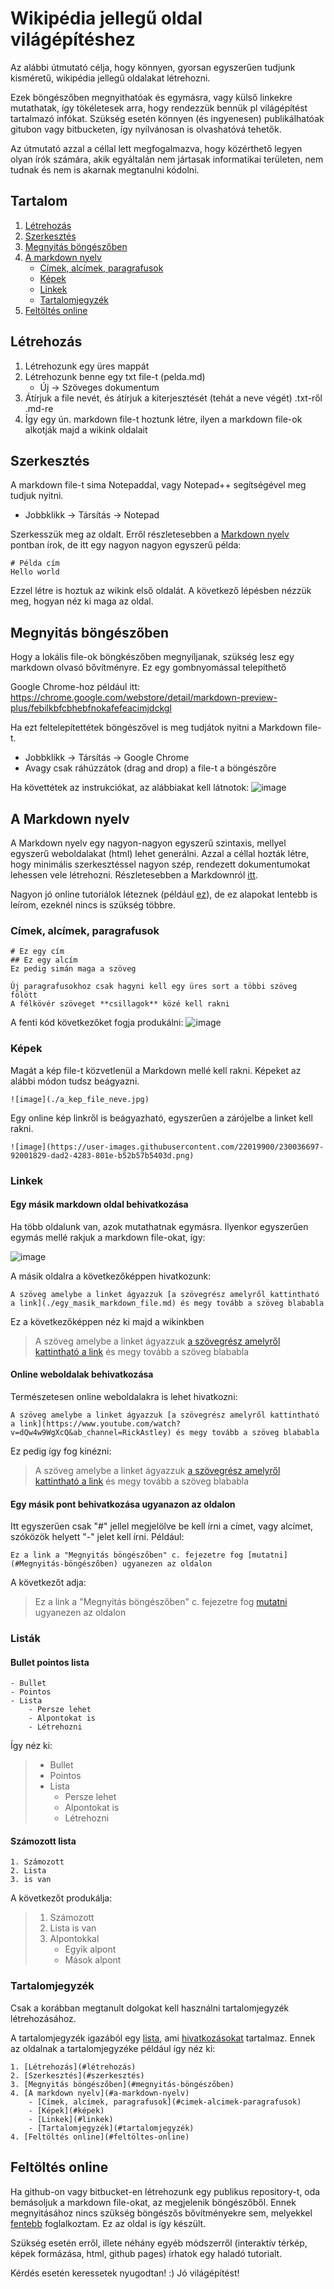 # Wikipédia jellegű oldal világépítéshez 
Az alábbi útmutató célja, hogy könnyen, gyorsan egyszerűen tudjunk kisméretű, wikipédia jellegű oldalakat létrehozni. 

Ezek böngészőben megnyithatóak és egymásra, vagy külső linkekre mutathatak, így tökéletesek arra, hogy rendezzük bennük 
pl világépítést tartalmazó infókat. Szükség esetén könnyen (és ingyenesen) publikálhatóak gitubon vagy bitbucketen, 
így nyilvánosan is olvashatóvá tehetők.

Az útmutató azzal a céllal lett megfogalmazva, 
hogy közérthető legyen olyan írók számára, akik egyáltalán nem jártasak informatikai területen, 
nem tudnak és nem is akarnak megtanulni kódolni. 

## Tartalom
1. [Létrehozás](#létrehozás)
2. [Szerkesztés](#szerkesztés)
3. [Megnyitás böngészőben](#megnyitás-böngészőben)
4. [A markdown nyelv](#a-markdown-nyelv)
	- [Címek, alcímek, paragrafusok](#cimek-alcimek-paragrafusok)
	- [Képek](#képek)
	- [Linkek](#linkek)
	- [Tartalomjegyzék](#tartalomjegyzék)
4. [Feltöltés online](#feltöltes-online)

## Létrehozás
1. Létrehozunk egy üres mappát 
2. Létrehozunk benne egy txt file-t (pelda.md)
	- Új -> Szöveges dokumentum
3. Átírjuk a file nevét, és átírjuk a kiterjesztését (tehát a neve végét) .txt-ről .md-re 
4. Így egy ún. markdown file-t hoztunk létre, ilyen a markdown file-ok alkotják majd a wikink oldalait

## Szerkesztés
A markdown file-t sima Notepaddal, vagy Notepad++ segítségével meg tudjuk nyitni. 
- Jobbklikk -> Társítás -> Notepad

Szerkesszük meg az oldalt. Erről részletesebben a [Markdown nyelv](#a-markdown-nyelv) pontban írok, 
de itt egy nagyon nagyon egyszerű példa:

```
# Példa cím
Hello world
```
Ezzel létre is hoztuk az wikink első oldalát. A következő lépésben nézzük meg, hogyan néz ki maga az oldal.

## Megnyitás böngészőben
Hogy a lokális file-ok böngkészőben megnyíljanak, szükség lesz egy markdown olvasó bővítményre. Ez egy gombnyomással telepíthető

Google Chrome-hoz például itt: https://chrome.google.com/webstore/detail/markdown-preview-plus/febilkbfcbhebfnokafefeacimjdckgl

Ha ezt feltelepítettétek böngészővel is meg tudjátok nyitni a Markdown file-t. 
- Jobbklikk -> Társítás -> Google Chrome 
- Avagy csak ráhúzzátok (drag and drop) a file-t a böngészőre

Ha követtétek az instrukciókat, az alábbiakat kell látnotok:
![image](https://user-images.githubusercontent.com/22019900/230039505-dae53a27-4c07-4779-a150-ed35d4131625.png)


## A Markdown nyelv
A Markdown nyelv egy nagyon-nagyon egyszerű szintaxis, mellyel egyszerű weboldalakat (html) lehet generálni. 
Azzal a céllal hozták létre, hogy minimális szerkesztéssel nagyon szép, rendezett dokumentumokat lehessen vele létrehozni. 
Részletesebben a Markdownról [itt](https://hu.wikipedia.org/wiki/Markdown). 

Nagyon jó online tutoriálok léteznek (például [ez](https://www.markdownguide.org/basic-syntax/)), de ez alapokat lentebb is leírom, 
ezeknél nincs is szükség többre. 

### Címek, alcímek, paragrafusok

```
# Ez egy cím
## Ez egy alcím
Ez pedig simán maga a szöveg

Új paragrafusokhoz csak hagyni kell egy üres sort a többi szöveg fölött
A félkövér szöveget **csillagok** közé kell rakni
```

A fenti kód következőket fogja produkálni:
![image](https://user-images.githubusercontent.com/22019900/230035700-0238ea6e-353e-4c91-9952-e018d45b0651.png)

### Képek
Magát a kép file-t közvetlenül a Markdown mellé kell rakni. 
Képeket az alábbi módon tudsz beágyazni.

`![image](./a_kep_file_neve.jpg)`

Egy online kép linkről is beágyazható, egyszerűen a zárójelbe a linket kell rakni.

`![image](https://user-images.githubusercontent.com/22019900/230036697-92001829-dad2-4283-801e-b52b57b5403d.png)`

### Linkek
#### Egy másik markdown oldal behivatkozása
Ha több oldalunk van, azok mutathatnak egymásra. Ilyenkor egyszerűen egymás mellé rakjuk a markdown file-okat, így:

![image](https://user-images.githubusercontent.com/22019900/230040948-bc82e8f8-4b3c-49a4-ba9f-4541a9dc20e7.png)

A másik oldalra a következőképpen hivatkozunk: 

`A szöveg amelybe a linket ágyazzuk [a szövegrész amelyről kattintható a link](./egy_masik_markdown_file.md) és megy tovább a szöveg blababla`

Ez a következőképpen néz ki majd a wikinkben 

> A szöveg amelybe a linket ágyazzuk [a szövegrész amelyről kattintható a link](./egy_masik_markdown_file.md) és megy tovább a szöveg blababla

#### Online weboldalak behivatkozása
Természetesen online weboldalakra is lehet hivatkozni:

`A szöveg amelybe a linket ágyazzuk [a szövegrész amelyről kattintható a link](https://www.youtube.com/watch?v=dQw4w9WgXcQ&ab_channel=RickAstley) és megy tovább a szöveg blababla`

Ez pedig így fog kinézni:

> A szöveg amelybe a linket ágyazzuk [a szövegrész amelyről kattintható a link](https://www.youtube.com/watch?v=dQw4w9WgXcQ&ab_channel=RickAstley) és megy tovább a szöveg blababla

#### Egy másik pont behivatkozása ugyanazon az oldalon
Itt egyszerűen csak "#" jellel megjelölve be kell írni a címet, vagy alcímet, szóközök helyett "-" jelet kell írni. 
Például: 

```
Ez a link a "Megnyitás böngészőben" c. fejezetre fog [mutatni](#Megnyitás-böngészőben) ugyanezen az oldalon
```

A következőt adja: 

> Ez a link a "Megnyitás böngészőben" c. fejezetre fog [mutatni](#Megnyitás-böngészőben) ugyanezen az oldalon



### Listák

#### Bullet pointos lista

```
- Bullet 
- Pointos
- Lista
    - Persze lehet
    - Alpontokat is
    - Létrehozni
```
Így néz ki:

> - Bullet 
> - Pointos
> - Lista
>    - Persze lehet
>    - Alpontokat is
>    - Létrehozni
  
#### Számozott lista
```
1. Számozott
2. Lista
3. is van
```

A következőt produkálja:

> 1. Számozott
> 2. Lista is van
> 3. Alpontokkal
>    - Egyik alpont
>    - Mások alpont

### Tartalomjegyzék
Csak a korábban megtanult dolgokat kell használni tartalomjegyzék létrehozásához.

A tartalomjegyzék igazából egy [lista](#számozott-lista), ami [hivatkozásokat](#Egy-másik-pont-behivatkozása-ugyanazon-az-oldalon) tartalmaz. 
Ennek az oldalnak a tartalomjegyzéke például így néz ki: 

```
1. [Létrehozás](#létrehozás)
2. [Szerkesztés](#szerkesztés)
3. [Megnyitás böngészőben](#megnyitás-böngészőben)
4. [A markdown nyelv](#a-markdown-nyelv)
	- [Címek, alcímek, paragrafusok](#cimek-alcimek-paragrafusok)
	- [Képek](#képek)
	- [Linkek](#linkek)
	- [Tartalomjegyzék](#tartalomjegyzék)
4. [Feltöltés online](#feltöltes-online)
```

## Feltöltés online
Ha github-on vagy bitbucket-en létrehozunk egy publikus repository-t, oda bemásoljuk a markdown file-okat, az megjelenik böngészőből. Ennek megnyitásához nincs szükség böngészős bővítményekre sem, melyekkel [fentebb](#megnyitás-böngészőben) foglalkoztam. Ez az oldal is így készült. 


Szükség esetén erről, illete néhány egyéb módszerről (interaktív térkép, képek formázása, html, github pages)  írhatok egy haladó tutorialt. 

Kérdés esetén keressetek nyugodtan! :) Jó világépítést!
